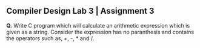 ## Compiler Design Lab 3 | Assignment 3
**Q.** Write C program which will calculate an arithmetic expression which is given as a string. Consider the expression has no paranthesis and contains the operators such as, +, -, * and /.
